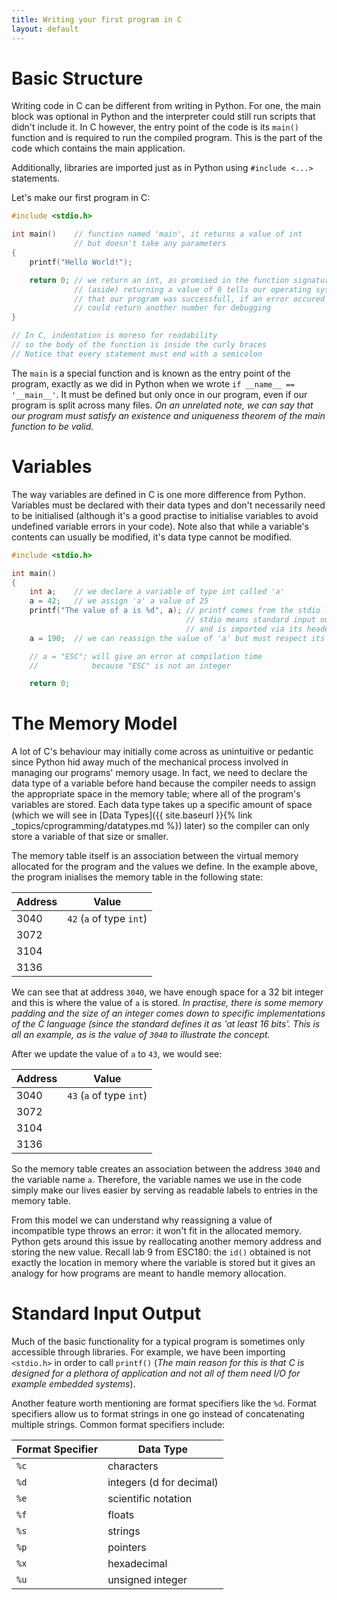 ```yaml
---
title: Writing your first program in C
layout: default
---
```

# Basic Structure
Writing code in C can be different from writing in Python. 
For one, the main block was optional in Python and the interpreter could still run scripts that didn't include it.
In C however, the entry point of the code is its `main()` function and is required to run the compiled program.
This is the part of the code which contains the main application.

Additionally, libraries are imported just as in Python using `#include <...>` statements.

Let's make our first program in C:
```c
#include <stdio.h>

int main()    // function named 'main', it returns a value of int
              // but doesn't take any parameters
{
    printf("Hello World!");

    return 0; // we return an int, as promised in the function signature
              // (aside) returning a value of 0 tells our operating system 
              // that our program was successfull, if an error occured we 
              // could return another number for debugging
}

// In C, indentation is moreso for readability
// so the body of the function is inside the curly braces
// Notice that every statement must end with a semicolon
```
The `main` is a special function and is known as the entry point of the program, exactly as we did in Python when we wrote `if __name__ == '__main__'`. 
It must be defined but only once in our program, even if our program is split across many files. _On an unrelated note, we can say that our program must satisfy an existence and uniqueness theorem of the main function to be valid._

# Variables
The way variables are defined in C is one more difference from Python.
Variables must be declared with their data types and don't necessarily need to be initialised 
(although it's a good practise to initialise variables to avoid undefined variable errors in your code).
Note also that while a variable's contents can usually be modified, it's data type cannot be modified.

```c
#include <stdio.h>

int main()
{
    int a;    // we declare a variable of type int called 'a'
    a = 42;   // we assign 'a' a value of 25
    printf("The value of a is %d", a); // printf comes from the stdio library
                                       // stdio means standard input output 
                                       // and is imported via its header file
    a = 190;  // we can reassign the value of 'a' but must respect its type

    // a = "ESC"; will give an error at compilation time 
    //            because "ESC" is not an integer

    return 0;
```

# The Memory Model
A lot of C's behaviour may initially come across as unintuitive or pedantic since Python hid away much of the mechanical process involved in managing our programs' memory usage.
In fact, we need to declare the data type of a variable before hand because the compiler needs to assign the appropriate space in the memory table; where all of the program's variables are stored. Each data type takes up a specific amount of space (which we will see in [Data Types]({{ site.baseurl }}{% link _topics/cprogramming/datatypes.md %}) later) so the compiler can only store a variable of that size or smaller.

The memory table itself is an association between the virtual memory allocated for the program and the values we define.
In the example above, the program inialises the memory table in the following state:

| Address | Value |
| ------- | ----- |
|  3040   | `42` (`a` of type `int`) |
|  3072   |       |
|  3104   |       |
|  3136   |       |

We can see that at address `3040`, we have enough space for a 32 bit integer and this is where the value of `a` is stored. _In practise, there is some memory padding and the size of an integer comes down to specific implementations of the C language (since the standard defines it as 'at least 16 bits'. This is all an example, as is the value of `3040` to illustrate the concept._

After we update the value of `a` to `43`, we would see:

| Address | Value |
| ------- | ----- |
|  3040   | `43` (`a` of type `int`) |
|  3072   |       |
|  3104   |       |
|  3136   |       |

So the memory table creates an association between the address `3040` and the variable name `a`. Therefore, the variable names we use in the code simply make our lives easier by serving as readable labels to entries in the memory table.

From this model we can understand why reassigning a value of incompatible type throws an error: it won't fit in the allocated memory. Python gets around this issue by reallocating another memory address and storing the new value. Recall lab 9 from ESC180: the `id()` obtained is not exactly the location in memory where the variable is stored but it gives an analogy for how programs are meant to handle memory allocation.

# Standard Input Output
Much of the basic functionality for a typical program is sometimes only accessible through libraries.
For example, we have been importing `<stdio.h>` in order to call `printf()` (_The main reason for this is that C is designed for a plethora of application and not all of them need I/O for example embedded systems_).

Another feature worth mentioning are format specifiers like the `%d`. 
Format specifiers allow us to format strings in one go instead of concatenating multiple strings.
Common format specifiers include:

| Format Specifier | Data Type |
| ---------------- | --------- |
| `%c`             | characters|
| `%d`             | integers (d for decimal)|
| `%e`             | scientific notation|                   
| `%f`             | floats |
| `%s`             | strings|
| `%p`             | pointers|
| `%x`             | hexadecimal|
| `%u`             | unsigned integer |
